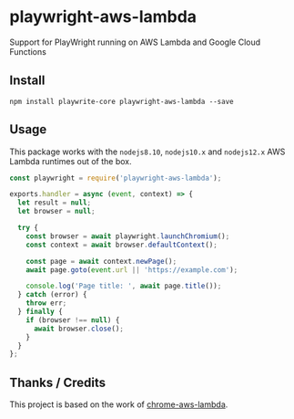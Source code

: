 # playwright-aws-lambda

Support for PlayWright running on AWS Lambda and Google Cloud Functions

## Install

```shell
npm install playwrite-core playwright-aws-lambda --save
```

## Usage

This package works with the `nodejs8.10`, `nodejs10.x` and `nodejs12.x` AWS
Lambda runtimes out of the box.

```javascript
const playwright = require('playwright-aws-lambda');

exports.handler = async (event, context) => {
  let result = null;
  let browser = null;

  try {
    const browser = await playwright.launchChromium();
    const context = await browser.defaultContext();

    const page = await context.newPage();
    await page.goto(event.url || 'https://example.com');

    console.log('Page title: ', await page.title());
  } catch (error) {
    throw err;
  } finally {
    if (browser !== null) {
      await browser.close();
    }
  }
};
```

## Thanks / Credits

This project is based on the work of
[chrome-aws-lambda](https://github.com/alixaxel/chrome-aws-lambda).
